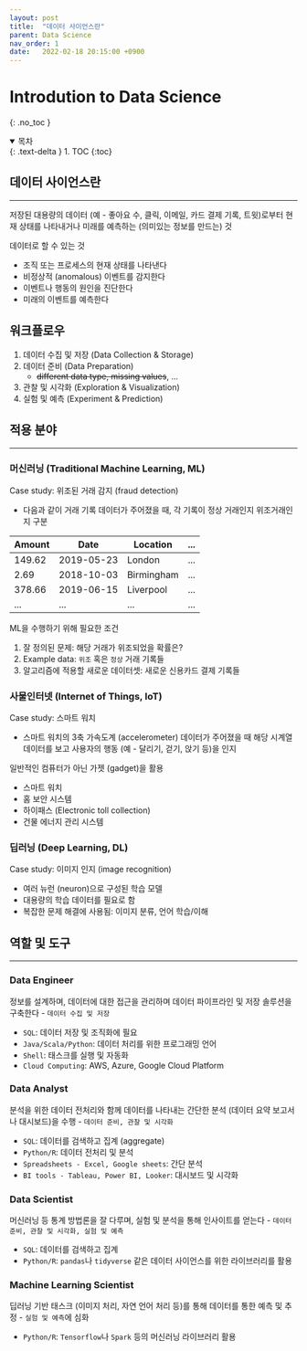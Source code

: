 ```yaml
---
layout: post
title:  "데이터 사이언스란"
parent: Data Science
nav_order: 1
date:   2022-02-18 20:15:00 +0900
---
```

# Introdution to Data Science
{: .no_toc }

<details open markdown="block">
  <summary>
    목차
  </summary>
  {: .text-delta }
1. TOC
{:toc}
</details>

## 데이터 사이언스란
---
저장된 대용량의 데이터 (예 - 좋아요 수, 클릭, 이메일, 카드 결제 기록, 트윗)로부터 현재 상태를 나타내거나 미래를 예측하는 (의미있는 정보를 만드는) 것

데이터로 할 수 있는 것
- 조직 또는 프로세스의 현재 상태를 나타낸다
- 비정상적 (anomalous) 이벤트를 감지한다
- 이벤트나 행동의 원인을 진단한다
- 미래의 이벤트를 예측한다

## 워크플로우
1. 데이터 수집 및 저장 (Data Collection & Storage)
2. 데이터 준비 (Data Preparation)
    - ~~different data type, missing values~~, ...
3. 관찰 및 시각화 (Exploration & Visualization)
4. 실험 및 예측 (Experiment & Prediction)

## 적용 분야
---
### 머신러닝 (Traditional Machine Learning, ML)
Case study: 위조된 거래 감지 (fraud detection)
- 다음과 같이 거래 기록 데이터가 주어졌을 때, 각 기록이 정상 거래인지 위조거래인지 구분

|Amount|Date|Location|...|
|---|---|---|---|
|149.62|2019-05-23|London|...|
|2.69|2018-10-03|Birmingham|...|
|378.66|2019-06-15|Liverpool|...|
|...|...|...|...|

ML을 수행하기 위해 필요한 조건
1. 잘 정의된 문제: 해당 거래가 위조되었을 확률은?
2. Example data: `위조` 혹은 `정상` 거래 기록들
3. 알고리즘에 적용할 새로운 데이터셋: 새로운 신용카드 결제 기록들

### 사물인터넷 (Internet of Things, IoT)
Case study: 스마트 워치
- 스마트 워치의 3축 가속도계 (accelerometer) 데이터가 주어졌을 때 해당 시계열 데이터를 보고 사용자의 행동 (예 - 달리기, 걷기, 앉기 등)을 인지

일반적인 컴퓨터가 아닌 가젯 (gadget)을 활용
- 스마트 워치
- 홈 보안 시스템
- 하이패스 (Electronic toll collection)
- 건물 에너지 관리 시스템

### 딥러닝 (Deep Learning, DL)
Case study: 이미지 인지 (image recognition)
- 여러 뉴런 (neuron)으로 구성된 학습 모델
- 대용량의 학습 데이터를 필요로 함
- 복잡한 문제 해결에 사용됨: 이미지 분류, 언어 학습/이해

## 역할 및 도구
---
### Data Engineer
정보를 설계하며, 데이터에 대한 접근을 관리하며 데이터 파이프라인 및 저장 솔루션을 구축한다 - `데이터 수집 및 저장`
- `SQL`: 데이터 저장 및 조직화에 필요
- `Java/Scala/Python`: 데이터 처리를 위한 프로그래밍 언어
- `Shell`: 태스크를 실행 및 자동화
- `Cloud Computing`: AWS, Azure, Google Cloud Platform

### Data Analyst
분석을 위한 데이터 전처리와 함께 데이터를 나타내는 간단한 분석 (데이터 요약 보고서나 대시보드)을 수행 - `데이터 준비, 관찰 및 시각화`
- `SQL`: 데이터를 검색하고 집계 (aggregate)
- `Python/R`: 데이터 전처리 및 분석
- `Spreadsheets - Excel, Google sheets`: 간단 분석
- `BI tools - Tableau, Power BI, Looker`: 대시보드 및 시각화

### Data Scientist
머신러닝 등 통계 방법론을 잘 다루며, 실험 및 분석을 통해 인사이트를 얻는다 - `데이터 준비, 관찰 및 시각화, 실험 및 예측`
- `SQL`: 데이터를 검색하고 집계
- `Python/R`: `pandas`나 `tidyverse` 같은 데이터 사이언스를 위한 라이브러리를 활용

### Machine Learning Scientist
딥러닝 기반 태스크 (이미지 처리, 자연 언어 처리 등)를 통해 데이터를 통한 예측 및 추정 - `실험 및 예측`에 심화
- `Python/R`: `Tensorflow`나 `Spark` 등의 머신러닝 라이브러리 활용

##